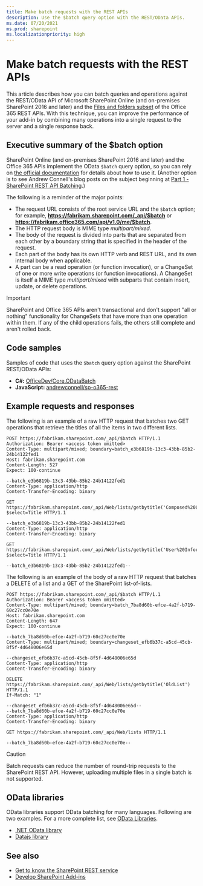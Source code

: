 ```yaml
---
title: Make batch requests with the REST APIs
description: Use the $batch query option with the REST/OData APIs.
ms.date: 07/20/2021
ms.prod: sharepoint
ms.localizationpriority: high
---
```


# Make batch requests with the REST APIs

This article describes how you can batch queries and operations against the REST/OData API of Microsoft SharePoint Online (and on-premises SharePoint 2016 and later) and the [Files and folders subset](working-with-folders-and-files-with-rest.md) of the Office 365 REST APIs. With this technique, you can improve the performance of your add-in by combining many operations into a single request to the server and a single response back.

## Executive summary of the $batch option

SharePoint Online (and on-premises SharePoint 2016 and later) and the Office 365 APIs implement the OData  `$batch` query option, so you can rely on [the official documentation](http://www.odata.org/documentation/odata-version-3-0/batch-processing) for details about how to use it. (Another option is to see Andrew Connell's blog posts on the subject beginning at [Part 1 - SharePoint REST API Batching](http://www.andrewconnell.com/blog/part-1-sharepoint-rest-api-batching-understanding-batching-requests).)

The following is a reminder of the major points:

- The request URL consists of the root service URL and the `$batch` option; for example, **https://fabrikam.sharepoint.com/_api/$batch** or **https://fabrikam.office365.com/api/v1.0/me/$batch**.
- The HTTP request body is MIME type *multipart/mixed*.
- The body of the request is divided into parts that are separated from each other by a boundary string that is specified in the header of the request.
- Each part of the body has its own HTTP verb and REST URL, and its own internal body when applicable.
- A part can be a read operation (or function invocation), or a ChangeSet of one or more write operations (or function invocations). A ChangeSet is itself a MIME type *multipart/mixed*  with subparts that contain insert, update, or delete operations.

> [!IMPORTANT]
> SharePoint and Office 365 APIs aren't transactional and don't support "all or nothing" functionality for ChangeSets that have more than one operation within them. If any of the child operations fails, the others still complete and aren't rolled back.

## Code samples

Samples of code that uses the `$batch` query option against the SharePoint REST/OData APIs:

- **C#:** [OfficeDev/Core.ODataBatch](https://github.com/OfficeDev/PnP/tree/master/Samples/Core.ODataBatch)
- **JavaScript:** [andrewconnell/sp-o365-rest](https://github.com/andrewconnell/sp-o365-rest/blob/master/SpRestBatchSample/Scripts/App.js)

## Example requests and responses

The following is an example of a raw HTTP request that batches two GET operations that retrieve the titles of all the items in two different lists.

```http
POST https://fabrikam.sharepoint.com/_api/$batch HTTP/1.1
Authorization: Bearer <access token omitted>
Content-Type: multipart/mixed; boundary=batch_e3b6819b-13c3-43bb-85b2-24b14122fed1
Host: fabrikam.sharepoint.com
Content-Length: 527
Expect: 100-continue

--batch_e3b6819b-13c3-43bb-85b2-24b14122fed1
Content-Type: application/http
Content-Transfer-Encoding: binary

GET https://fabrikam.sharepoint.com/_api/Web/lists/getbytitle('Composed%20Looks')/items?$select=Title HTTP/1.1

--batch_e3b6819b-13c3-43bb-85b2-24b14122fed1
Content-Type: application/http
Content-Transfer-Encoding: binary

GET https://fabrikam.sharepoint.com/_api/Web/lists/getbytitle('User%20Information%20List')/items?$select=Title HTTP/1.1

--batch_e3b6819b-13c3-43bb-85b2-24b14122fed1--
```

The following is an example of the body of a raw HTTP request that batches a DELETE of a list and a GET of the SharePoint list-of-lists.

```http
POST https://fabrikam.sharepoint.com/_api/$batch HTTP/1.1
Authorization: Bearer <access token omitted>
Content-Type: multipart/mixed; boundary=batch_7ba8d60b-efce-4a2f-b719-60c27cc0e70e
Host: fabrikam.sharepoint.com
Content-Length: 647
Expect: 100-continue

--batch_7ba8d60b-efce-4a2f-b719-60c27cc0e70e
Content-Type: multipart/mixed; boundary=changeset_efb6b37c-a5cd-45cb-8f5f-4d648006e65d

--changeset_efb6b37c-a5cd-45cb-8f5f-4d648006e65d
Content-Type: application/http
Content-Transfer-Encoding: binary

DELETE https://fabrikam.sharepoint.com/_api/Web/lists/getbytitle('OldList') HTTP/1.1
If-Match: "1"

--changeset_efb6b37c-a5cd-45cb-8f5f-4d648006e65d--
--batch_7ba8d60b-efce-4a2f-b719-60c27cc0e70e
Content-Type: application/http
Content-Transfer-Encoding: binary

GET https://fabrikam.sharepoint.com/_api/Web/lists HTTP/1.1

--batch_7ba8d60b-efce-4a2f-b719-60c27cc0e70e--
```

> [!CAUTION]
> Batch requests can reduce the number of round-trip requests to the SharePoint REST API. However, uploading multiple files in a single batch is not supported.

## OData libraries

OData libraries support OData batching for many languages. Following are two examples. For a more complete list, see [OData Libraries](http://www.odata.org/libraries/).

- [.NET OData library](/odata/client/basic-crud-operations)
- [Datajs library](https://www.nuget.org/packages/datajs)

## See also

- [Get to know the SharePoint REST service](get-to-know-the-sharepoint-rest-service.md)
- [Develop SharePoint Add-ins](develop-sharepoint-add-ins.md)
